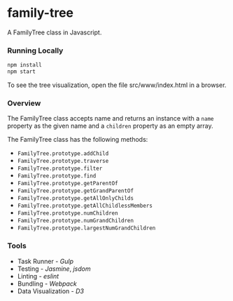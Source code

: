 # family-tree

A FamilyTree class in Javascript.

### Running Locally

```javascript
npm install
npm start
```

To see the tree visualization, open the file src/www/index.html in a browser.

### Overview

The FamilyTree class accepts name and returns an instance with a `name` property as the given name and a `children` property as an empty array.

The FamilyTree class has the following methods:

* `FamilyTree.prototype.addChild`
* `FamilyTree.prototype.traverse`
* `FamilyTree.prototype.filter`
* `FamilyTree.prototype.find`
* `FamilyTree.prototype.getParentOf`
* `FamilyTree.prototype.getGrandParentOf`
* `FamilyTree.prototype.getAllOnlyChilds`
* `FamilyTree.prototype.getAllChildlessMembers`
* `FamilyTree.prototype.numChildren`
* `FamilyTree.prototype.numGrandChildren`
* `FamilyTree.prototype.largestNumGrandChildren`

### Tools

* Task Runner - *Gulp*
* Testing - *Jasmine*, *jsdom*
* Linting - *eslint*
* Bundling - *Webpack*
* Data Visualization - *D3*
